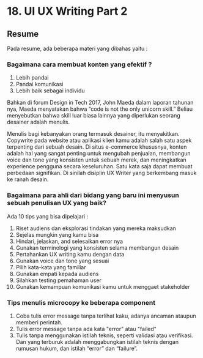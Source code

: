 # 18. UI UX Writing Part 2

## Resume
Pada resume, ada beberapa materi yang dibahas yaitu :

### Bagaimana cara membuat konten yang efektif ?
1. Lebih pandai
2. Pandai komunikasi
3. Lebih baik sebagai individu

Bahkan di forum Design in Tech 2017, John Maeda dalam laporan tahunan nya, Maeda menyatakan 
bahwa “code is not the only unicorn skill.” Beliau menyebutkan bahwa skill luar biasa lainnya 
yang diperlukan seorang desainer adalah menulis.

Menulis bagi kebanyakan orang termasuk desainer, itu menyakitkan. Copywrite pada website 
atau aplikasi klien kamu adalah salah satu aspek terpenting dari sebuah desain.
Di situs e-commerce khususnya, konten adalah hal yang sangat penting untuk mengubah penjualan, 
membangun voice dan tone yang konsisten untuk sebuah merek, dan meningkatkan experience pengguna 
secara keseluruhan. Satu kata saja dapat membuat perbedaan signifikan. Di sinilah disiplin UX Writer 
yang berkembang masuk ke ranah desain.

### Bagaimana para ahli dari bidang yang baru ini menyusun sebuah penulisan UX yang baik?
Ada 10 tips yang bisa dipelajari :

1. Riset audiens dan eksplorasi tindakan yang mereka maksudkan
2. Sejelas mungkin yang kamu bisa
3. Hindari, jelaskan, and selesaikan error nya
4. Gunakan terminologi yang konsisten selama membangun desain
5. Pertahankan UX writing kamu dengan data
6. Gunakan voice dan tone yang sesuai
7. Pilih kata-kata yang familiar
8. Gunakan empati kepada audiens
9. Silahkan testing pemahaman user
10. Gunakan kemampuan komunikasi kamu untuk menggaet stakeholder

### Tips menulis microcopy ke beberapa component
1. Coba tulis error message tanpa terlihat kaku, adanya ancaman ataupun memberi perintah.
2. Tulis error message tanpa ada kata "error" atau "failed"
3. Tulis tanpa menggunakan istilah teknis, seperti validasi atau verifikasi. Dan yang terburuk adalah 
menggabungkan istilah teknis dengan rumusan hukum, dan istilah “error” dan “failure”.





